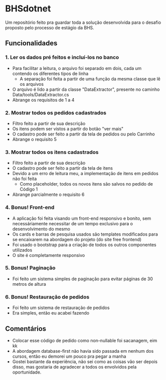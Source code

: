 # BHSdotnet

Um repositório feito pra guardar toda a solução desenvolvida para o desafio proposto pelo processo de estágio da BHS.

## Funcionalidades

### 1. Ler os dados pré feitos e incluí-los no banco
* Para facilitar a leitura, o arquivo foi separado em dois, cada um contendo os diferentes tipos de linha
    * A separação foi feita a partir de uma função da mesma classe que lê os arquivos
* O arquivo é lido a partir da classe "DataExtractor", presente no caminho Data/tools/DataExtractor.cs
* Abrange os requisitos de 1 a 4

### 2. Mostrar todos os pedidos cadastrados
* Filtro feito a partir de sua descrição
* Os itens podem ser vistos a partir do botão "ver mais"
* O cadastro pode ser feito a partir da tela de pedidos ou pelo Carrinho
* Abrange o requisito 5

### 3. Mostrar todos os itens cadastrados
* Filtro feito a partir de sua descrição
* O cadastro pode ser feito a partir da tela de itens
* Devido a um erro de leitura meu, a implementação de itens em pedidos não foi feita
  * Como placeholder, todos os novos itens são salvos no pedido de Código 1
* Abrange parcialmente o requisito 6

### 4. Bonus! Front-end
* A aplicação foi feita visando um front-end responsivo e bonito, sem necessáriamente necessitar de um tempo exclusivo para o desenvolvimento do mesmo
* Os cards e barras de pesquisa usados são templates modificados para se encaixarem na abordagem do projeto (do site free frontend)
* Foi usado o bootstrap para a criação de todos os outros componentes utilizados
* O site é completamente responsivo
  
### 5. Bonus! Paginação
* Foi feito um sistema simples de paginação para evitar páginas de 30 metros de altura
  
### 6. Bonus! Restauração de pedidos
* Foi feito um sistema de restauração de pedidos
* Era simples, então eu acabei fazendo

## Comentários

* Colocar esse código de pedido como non-nullable foi sacanagem, eim kk
* A abordagem database-first não havia sido passada em nenhum dos cursos, então eu demorei um pouco pra pegar a manha
* Gostei bastante da experiência, não sei como as coisas vão ser depois disso, mas gostaria de agradecer a todos os envolvidos pela oportunidade.